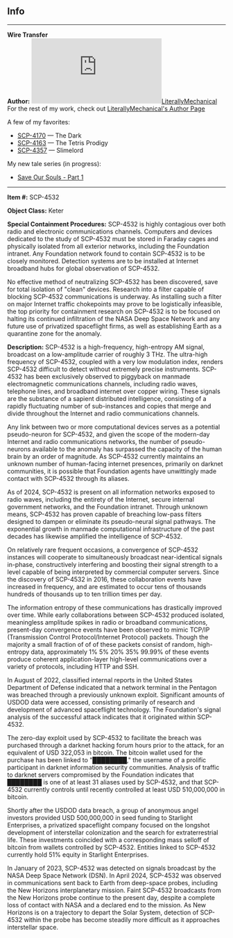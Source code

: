 Info
----

* * *

**Wire Transfer**  
**Author:** [![LiterallyMechanical](http://www.wikidot.com/avatar.php?userid=2829014&amp;size=small&amp;timestamp=1599870304)](http://www.wikidot.com/user:info/literallymechanical)[LiterallyMechanical](http://www.wikidot.com/user:info/literallymechanical)  
For the rest of my work, check out [LiterallyMechanical's Author Page](/literallymechanical-s-author-page)

A few of my favorites:

*   [SCP-4170](/scp-4170) — The Dark
*   [SCP-4163](/scp-4163) — The Tetris Prodigy
*   [SCP-4357](/scp-4357) — Slimelord

My new tale series (in progress):

*   [Save Our Souls - Part 1](/save-our-souls)

* * *

**Item #:** SCP-4532

**Object Class:** Keter

**Special Containment Procedures:** SCP-4532 is highly contagious over both radio and electronic communications channels. Computers and devices dedicated to the study of SCP-4532 must be stored in Faraday cages and physically isolated from all exterior networks, including the Foundation intranet. Any Foundation network found to contain SCP-4532 is to be closely monitored. Detection systems are to be installed at Internet broadband hubs for global observation of SCP-4532.

No effective method of neutralizing SCP-4532 has been discovered, save for total isolation of "clean" devices. Research into a filter capable of blocking SCP-4532 communications is underway. As installing such a filter on major Internet traffic chokepoints may prove to be logistically infeasible, the top priority for containment research on SCP-4532 is to be focused on halting its continued infiltration of the NASA Deep Space Network and any future use of privatized spaceflight firms, as well as establishing Earth as a quarantine zone for the anomaly.

**Description:** SCP-4532 is a high-frequency, high-entropy AM signal, broadcast on a low-amplitude carrier of roughly 3 THz. The ultra-high frequency of SCP-4532, coupled with a very low modulation index, renders SCP-4532 difficult to detect without extremely precise instruments. SCP-4532 has been exclusively observed to piggyback on manmade electromagnetic communications channels, including radio waves, telephone lines, and broadband internet over copper wiring. These signals are the substance of a sapient distributed intelligence, consisting of a rapidly fluctuating number of sub-instances and copies that merge and divide throughout the Internet and radio communications channels.

Any link between two or more computational devices serves as a potential pseudo-neuron for SCP-4532, and given the scope of the modern-day Internet and radio communications networks, the number of pseudo-neurons available to the anomaly has surpassed the capacity of the human brain by an order of magnitude. As SCP-4532 currently maintains an unknown number of human-facing internet presences, primarily on darknet communities, it is possible that Foundation agents have unwittingly made contact with SCP-4532 through its aliases.

As of 2024, SCP-4532 is present on all information networks exposed to radio waves, including the entirety of the Internet, secure internal government networks, and the Foundation intranet. Through unknown means, SCP-4532 has proven capable of breaching low-pass filters designed to dampen or eliminate its pseudo-neural signal pathways. The exponential growth in manmade computational infrastructure of the past decades has likewise amplified the intelligence of SCP-4532.

On relatively rare frequent occasions, a convergence of SCP-4532 instances will cooperate to simultaneously broadcast near-identical signals in-phase, constructively interfering and boosting their signal strength to a level capable of being interpreted by commercial computer servers. Since the discovery of SCP-4532 in 2016, these collaboration events have increased in frequency, and are estimated to occur tens of thousands hundreds of thousands up to ten trillion times per day.

The information entropy of these communications has drastically improved over time. While early collaborations between SCP-4532 produced isolated, meaningless amplitude spikes in radio or broadband communications, present-day convergence events have been observed to mimic TCP/IP (Transmission Control Protocol/Internet Protocol) packets. Though the majority a small fraction of of of these packets consist of random, high-entropy data, approximately 1% 5% 20% 35% 99.99% of these events produce coherent application-layer high-level communications over a variety of protocols, including HTTP and SSH.

In August of 2022, classified internal reports in the United States Department of Defense indicated that a network terminal in the Pentagon was breached through a previously unknown exploit. Significant amounts of USDOD data were accessed, consisting primarily of research and development of advanced spaceflight technology. The Foundation's signal analysis of the successful attack indicates that it originated within SCP-4532.

The zero-day exploit used by SCP-4532 to facilitate the breach was purchased through a darknet hacking forum hours prior to the attack, for an equivalent of USD 322,053 in bitcoin. The bitcoin wallet used for the purchase has been linked to "████████," the username of a prolific participant in darknet information security communities. Analysis of traffic to darknet servers compromised by the Foundation indicates that ████████ is one of at least 31 aliases used by SCP-4532, and that SCP-4532 currently controls until recently controlled at least USD 510,000,000 in bitcoin.

Shortly after the USDOD data breach, a group of anonymous angel investors provided USD 500,000,000 in seed funding to Starlight Enterprises, a privatized spaceflight company focused on the longshot development of interstellar colonization and the search for extraterrestrial life. These investments coincided with a corresponding mass selloff of bitcoin from wallets controlled by SCP-4532. Entities linked to SCP-4532 currently hold 51% equity in Starlight Enterprises.

In January of 2023, SCP-4532 was detected on signals broadcast by the NASA Deep Space Network (DSN). In April 2024, SCP-4532 was observed in communications sent back to Earth from deep-space probes, including the New Horizons interplanetary mission. Faint SCP-4532 broadcasts from the New Horizons probe continue to the present day, despite a complete loss of contact with NASA and a declared end to the mission. As New Horizons is on a trajectory to depart the Solar System, detection of SCP-4532 within the probe has become steadily more difficult as it approaches interstellar space.